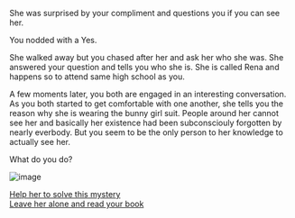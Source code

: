 She was surprised by your compliment and questions you if you can see her.    
    
You nodded with a Yes.
   
She walked away but you chased after her and ask her who she was. She answered your question and tells you who she is. She is called Rena and happens so to attend same high school as you.   
  
A few moments later, you both are engaged in an interesting conversation. As you both started to get comfortable with one another, she tells you the reason why she is wearing the bunny girl suit. People around her cannot see her and basically her existence had been subconsciouly forgotten by nearly everbody. But you seem to be the only person to her knowledge to actually see her.   
  
What do you do?

![image](../bunnygirl-pics/Bunny1.gif)

[Help her to solve this mystery](solve-mystery.md)  
[Leave her alone and read your book](../shield-arc/open-book.md)  